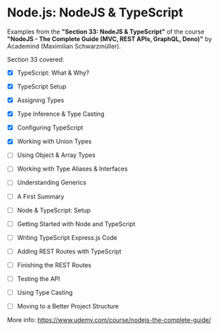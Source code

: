 # Node.js: NodeJS & TypeScript

Examples from the **"Section 33: NodeJS & TypeScript"** of the course **"NodeJS - The Complete Guide (MVC, REST APIs, GraphQL, Deno)"** by Academind (Maximilian Schwarzmüller).

Section 33 covered:

- [x] TypeScript: What & Why?
- [x] TypeScript Setup
- [x] Assigning Types
- [x] Type Inference & Type Casting
- [x] Configuring TypeScript
- [x] Working with Union Types
- [ ] Using Object & Array Types
- [ ] Working with Type Aliases & Interfaces
- [ ] Understanding Generics
- [ ] A First Summary
- [ ] Node & TypeScript: Setup
- [ ] Getting Started with Node and TypeScript
- [ ] Writing TypeScript Express.js Code
- [ ] Adding REST Routes with TypeScript
- [ ] Finishing the REST Routes
- [ ] Testing the API
- [ ] Using Type Casting
- [ ] Moving to a Better Project Structure



More info: https://www.udemy.com/course/nodejs-the-complete-guide/